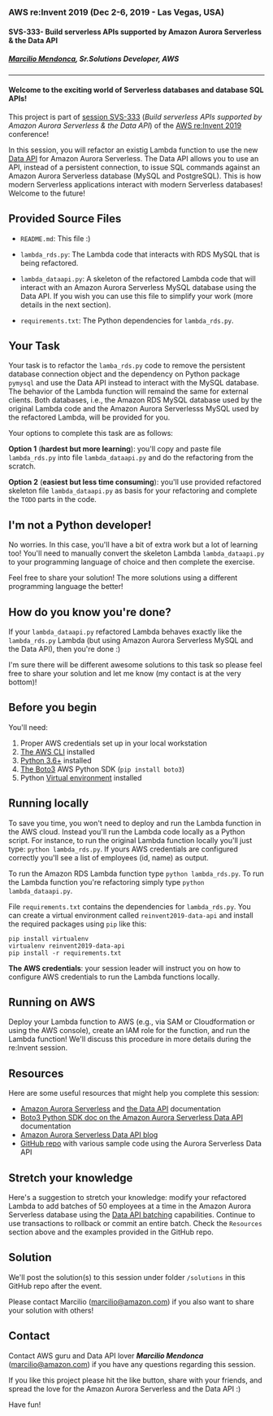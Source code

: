 ### AWS re:Invent 2019 (Dec 2-6, 2019 - Las Vegas, USA)
#### SVS-333- Build serverless APIs supported by Amazon Aurora Serverless & the Data API
##### [Marcilio Mendonca](https://www.linkedin.com/in/marcilio/), Sr.Solutions Developer, AWS

---

#### Welcome to the exciting world of Serverless databases and database SQL APIs!

This project is part of [session SVS-333](https://www.portal.reinvent.awsevents.com/connect/sessionDetail.ww?SESSION_ID=98051&tclass=popup&csrftkn=EP5T-MDKK-9YSA-VZ2O-Y181-V0LU-K0RP-JEL6) (_Build serverless APIs supported by Amazon Aurora Serverless & the Data API_) of the [AWS re:Invent 2019](https://reinvent.awsevents.com/schedule/) conference!

In this session, you will refactor an existig Lambda function to use the new [Data API](https://docs.aws.amazon.com/AmazonRDS/latest/AuroraUserGuide/data-api.html) for Amazon Aurora Serverless. The Data API allows you to use an API, instead of a persistent connection, to issue SQL commands against an Amazon Aurora Serverless database (MySQL and PostgreSQL). This is how modern Serverless applications interact with modern Serverless databases! Welcome to the future!

## Provided Source Files

* `README.md`: This file :)

* `lambda_rds.py`: The Lambda code that interacts with RDS MySQL that is being refactored.

* `lambda_dataapi.py`: A skeleton of the refactored Lambda code that will interact with an Amazon Aurora Serverless MySQL database using the Data API. If you wish you can use this file to simplify your work (more details in the next section).

* `requirements.txt`: The Python dependencies for `lambda_rds.py`.

## Your Task

Your task is to refactor the `lamba_rds.py` code to remove the persistent database connection object and the dependency on Python package `pymysql` and use the Data API instead to interact with the MySQL database. The behavior of the Lambda function will remaind the same for external clients. Both databases, i.e., the Amazon RDS MySQL database used by the original Lambda code and the Amazon Aurora Serverlesss MySQL used by the refactored Lambda, will be provided for you.

Your options to complete this task are as follows:

**Option 1** (__hardest but more learning__): you'll copy and paste file `lambda_rds.py` into file `lambda_dataapi.py` and do the refactoring from the scratch.

**Option 2** (__easiest but less time consuming__): you'll use provided refactored skeleton file `lambda_dataapi.py` as basis for your refactoring and complete the `TODO` parts in the code.

## I'm not a Python developer!

No worries. In this case, you'll have a bit of extra work but a lot of learning too! You'll need to manually convert the skeleton Lambda `lambda_dataapi.py` to your programming language of choice and then complete the exercise.

Feel free to share your solution! The more solutions using a different programming language the better!

## How do you know you're done?

If your `lambda_dataapi.py` refactored Lambda behaves exactly like the `lambda_rds.py` Lambda (but using Amazon Aurora Serverless MySQL and the Data API), then you're done :)

I'm sure there will be different awesome solutions to this task so please feel free to share your solution and let me know (my contact is at the very bottom)!

## Before you begin

You'll need:

1. Proper AWS credentials set up in your local workstation
2. [The AWS CLI](https://aws.amazon.com/cli/) installed
3. [Python 3.6+](https://www.python.org/downloads/) installed
4. [The Boto3](https://aws.amazon.com/sdk-for-python/) AWS Python SDK (`pip install boto3`)
5. Python [Virtual environment](https://virtualenv.pypa.io/en/stable/installation/) installed

## Running locally

To save you time, you won't need to deploy and run the Lambda function in the AWS cloud. Instead you'll run the Lambda code locally as a Python script. For instance, to run the original
Lambda function locally you'll just type: `python lambda_rds.py`. If yours AWS credentials are configured correctly you'll see a list of employees (id, name) as output.

To run the Amazon RDS Lambda function type `python lambda_rds.py`.
To run the Lambda function you're refactoring simply type `python lambda_dataapi.py`.

File `requirements.txt` contains the dependencies for `lambda_rds.py`. You can create a virtual environment called `reinvent2019-data-api` and install the required packages using `pip` like this:

```
pip install virtualenv
virtualenv reinvent2019-data-api
pip install -r requirements.txt
```

__The AWS credentials__: your session leader will instruct you on how to configure AWS credentials to run the Lambda functions locally.

## Running on AWS

Deploy your Lambda function to AWS (e.g., via SAM or Cloudformation or using the AWS console), create an IAM role for the function, and run the Lambda function! We'll discuss this procedure in more details during the re:Invent session.

## Resources

Here are some useful resources that might help you complete this session:

* [Amazon Aurora Serverless](https://docs.aws.amazon.com/AmazonRDS/latest/AuroraUserGuide/aurora-serverless.how-it-works.html) and [the Data API](https://docs.aws.amazon.com/AmazonRDS/latest/AuroraUserGuide/data-api.html) documentation
* [Boto3 Python SDK doc on the Amazon Aurora Serverless Data API](https://boto3.amazonaws.com/v1/documentation/api/latest/reference/services/rds-data.html) documentation
* [Amazon Aurora Serverless Data API blog](https://aws.amazon.com/blogs/database/using-the-data-api-to-interact-with-an-amazon-aurora-serverless-mysql-database/)
* [GitHub repo](https://github.com/aws-samples/aws-aurora-serverless-data-api-sam/blob/master/examples/dataapi_examples.py) with various sample code using the Aurora Serverless Data API

## Stretch your knowledge

Here's a suggestion to stretch your knowledge: modify your refactored Lambda to add batches of 50 employees at a time in the Amazon Aurora Serverless database using the [Data API batching](https://boto3.amazonaws.com/v1/documentation/api/latest/reference/services/rds-data.html#RDSDataService.Client.batch_execute_statement) capabilities. Continue to use transactions to rollback or commit an entire batch. Check the `Resources` section above and the examples provided in the GitHub repo.

## Solution

We'll post the solution(s) to this session under folder `/solutions` in this GitHub repo after the event.

Please contact Marcilio (marcilio@amazon.com) if you also want to share your solution with others!

## Contact

Contact AWS guru and Data API lover ___Marcilio Mendonca___ (marcilio@amazon.com) if you have any questions regarding this session.

If you like this project please hit the like button, share with your friends, and spread the love for the Amazon Aurora Serverless and the Data API :)

Have fun!
